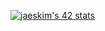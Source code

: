 [![jaeskim's 42 stats](https://ftegan.herokuapp.com/api/stats/intra_id)](https://github.com/NGdev2/NGdev2)
